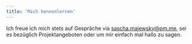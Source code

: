 ```yaml
---
title: 'Mich kennenlernen'
---
```


Ich freue ich mich stets auf Gespräche via <a href="mailto:sascha.majewsky@pm.me" target="_blank">sascha.majewsky@pm.me</a>, sei es bezüglich Projektangeboten oder um mir einfach mal hallo zu sagen.
